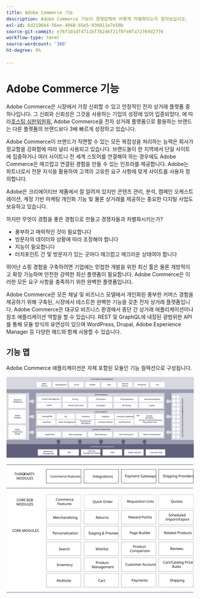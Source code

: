 ```yaml
---
title: Adobe Commerce 기능
description: Adobe Commerce 기능이 경쟁업체와 어떻게 차별화되는지 알아보십시오.
exl-id: 6d2196b4-56ee-4048-b5e5-930811e7e50b
source-git-commit: e76f101df47116f7b246f21f0fe0fa72769d2776
workflow-type: tm+mt
source-wordcount: '360'
ht-degree: 0%

---
```


# Adobe Commerce 기능

Adobe Commerce은 시장에서 가장 신뢰할 수 있고 안정적인 전자 상거래 플랫폼 중 하나입니다. 그 신뢰와 신뢰성은 그것을 사용하는 기업의 성장에 있어 입증되었다. 에 따라[호스팅 심판위원회](https://hostingtribunal.com/blog/magento-statistics/#gref), Adobe Commerce을 전자 상거래 플랫폼으로 활용하는 브랜드는 다른 플랫폼의 브랜드보다 3배 빠르게 성장하고 있습니다.

Adobe Commerce이 브랜드가 직면할 수 있는 모든 복잡성을 처리하는 능력은 회사가 정교함을 강화함에 따라 널리 사용되고 있습니다. 브랜드들이 한 지역에서 단일 사이트에 집중하거나 여러 사이트나 전 세계 스토어를 연결해야 하는 경우에도 Adobe Commerce은 매끄럽고 연결된 경험을 만들 수 있는 인프라를 제공합니다. Adobe는 파트너로서 전문 지식을 활용하여 고객의 고유한 요구 사항에 맞게 사이트를 사용자 정의합니다.

Adobe은 크리에이티브 제품에서 잘 알려져 있지만 콘텐츠 관리, 분석, 캠페인 오케스트레이션, 계정 기반 마케팅 개인화 기능 및 물론 상거래를 제공하는 중요한 디지털 사업도 보유하고 있습니다.

하지만 무엇이 경험을 좋은 경험으로 만들고 경쟁자들과 차별화시키는가?

- 풍부하고 매력적인 것이 필요합니다
- 방문자의 데이터와 상황에 따라 조정해야 합니다
- 지능이 필요합니다
- 터치포인트 간 및 방문자가 있는 곳마다 매끄럽고 매끄러운 상태여야 합니다

뛰어난 쇼핑 경험을 구축하려면 기업에는 민첩한 개발을 위한 최신 툴은 물론 개방적이고 확장 가능하며 안전한 강력한 최신 플랫폼이 필요합니다. Adobe Commerce은 이러한 모든 요구 사항을 충족하기 위한 완벽한 플랫폼입니다.

Adobe Commerce은 모든 채널 및 비즈니스 모델에서 개인화된 풍부한 커머스 경험을 제공하기 위해 구축된, 시장에서 테스트한 완벽한 기능을 갖춘 전자 상거래 플랫폼입니다. Adobe Commerce은 대규모 비즈니스 환경에서 종단 간 상거래 애플리케이션이나 참조 애플리케이션 역할을 할 수 있습니다. REST 및 GraphQL에 내장된 광범위한 API를 통해 모듈 방식의 유연성이 있으며 WordPress, Drupal, Adobe Experience Manager 등 다양한 헤드와 함께 사용할 수 있습니다.

## 기능 맵

Adobe Commerce 애플리케이션은 자체 포함된 모듈인 기능 컬렉션으로 구성됩니다.

![Adobe Commerce 기능 맵](../../assets/playbooks/capabilities-map.svg)

![Adobe Commerce 기능 맵](../../assets/playbooks/capabilities-modules.svg)
